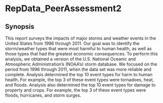 # RepData_PeerAssessment2

## Synopsis

This report surveys the impacts of major storms and weather events in the United States from 1996 through 2011. Our goal was to identify the storm/weather types that were most harmful to human health, as well as those types that had the greatest economic consequences. To perform this analysis, we obtained a version of the U.S. National Oceanic and Atmospheric Administration’s (NOAA’s) storm database. We focused on the period from 1996 through 2011, when the data set was more reliable and complete. Analysis determined the top 10 event types for harm to human health. For example, the top 3 of these event types were tornadoes, heat, and floods. Analysis also determined the top 10 event types for damage to property and crops. For example, the top 3 of these event types were floods, hurricanes, and storm surges.
